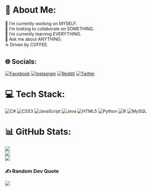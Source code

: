 # 💫 About Me:
🔭 I’m currently working on MYSELF.<br>👯 I’m looking to collaborate on SOMETHING.<br>🌱 I’m currently learning EVERYTHING. <br>💬 Ask me about ANYTHING.<br>☕ Driven by COFFEE.


## 🌐 Socials:
[![Facebook](https://img.shields.io/badge/Facebook-%231877F2.svg?logo=Facebook&logoColor=white)](https://facebook.com/jakub.moravec.50) [![Instagram](https://img.shields.io/badge/Instagram-%23E4405F.svg?logo=Instagram&logoColor=white)](https://instagram.com/kubaaaaaaaaaaa01) [![Reddit](https://img.shields.io/badge/Reddit-%23FF4500.svg?logo=Reddit&logoColor=white)](https://reddit.com/user/Morry_S) [![Twitter](https://img.shields.io/badge/Twitter-%231DA1F2.svg?logo=Twitter&logoColor=white)](https://twitter.com/bublavec) 

# 💻 Tech Stack:
![C#](https://img.shields.io/badge/c%23-%23239120.svg?style=plastic&logo=c-sharp&logoColor=white) ![CSS3](https://img.shields.io/badge/css3-%231572B6.svg?style=plastic&logo=css3&logoColor=white) ![JavaScript](https://img.shields.io/badge/javascript-%23323330.svg?style=plastic&logo=javascript&logoColor=%23F7DF1E) ![Java](https://img.shields.io/badge/java-%23ED8B00.svg?style=plastic&logo=java&logoColor=white) ![HTML5](https://img.shields.io/badge/html5-%23E34F26.svg?style=plastic&logo=html5&logoColor=white) ![Python](https://img.shields.io/badge/python-3670A0?style=plastic&logo=python&logoColor=ffdd54) ![R](https://img.shields.io/badge/r-%23276DC3.svg?style=plastic&logo=r&logoColor=white) ![MySQL](https://img.shields.io/badge/mysql-%2300f.svg?style=plastic&logo=mysql&logoColor=white)
# 📊 GitHub Stats:
![](https://github-readme-stats.vercel.app/api?username=jmoravec01&theme=dark&hide_border=true&include_all_commits=false&count_private=false)<br/>
![](https://github-readme-streak-stats.herokuapp.com/?user=jmoravec01&theme=dark&hide_border=true)<br/>
![](https://github-readme-stats.vercel.app/api/top-langs/?username=jmoravec01&theme=dark&hide_border=true&include_all_commits=false&count_private=false&layout=compact)

### ✍️ Random Dev Quote
![](https://quotes-github-readme.vercel.app/api?type=horizontal&theme=radical)

<!-- Proudly created with GPRM ( https://gprm.itsvg.in ) -->
